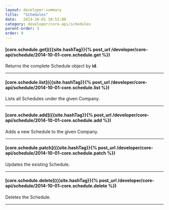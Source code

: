 ```yaml
---
layout: developer-summary
title:  "Schedules"
date:   2014-10-01 10:52:00
category: developer/core-api/schedules
parent-order: 3
order: 0
---
```


#### [core.schedule.get]({{site.hashTag}}{% post_url /developer/core-api/schedule/2014-10-01-core.schedule.get %})

Returns the complete Schedule object by **id**.

***

#### [core.schedule.list]({{site.hashTag}}{% post_url /developer/core-api/schedule/2014-10-01-core.schedule.list %})

Lists all Schedules under the given Company.

***

#### [core.schedule.add]({{site.hashTag}}{% post_url /developer/core-api/schedule/2014-10-01-core.schedule.add %})

Adds a new Schedule to the given Company.

***

#### [core.schedule.patch]({{site.hashTag}}{% post_url /developer/core-api/schedule/2014-10-01-core.schedule.patch %})

Updates the existing Schedule.

***

#### [core.schedule.delete]({{site.hashTag}}{% post_url /developer/core-api/schedule/2014-10-01-core.schedule.delete %})

Deletes the Schedule.

***